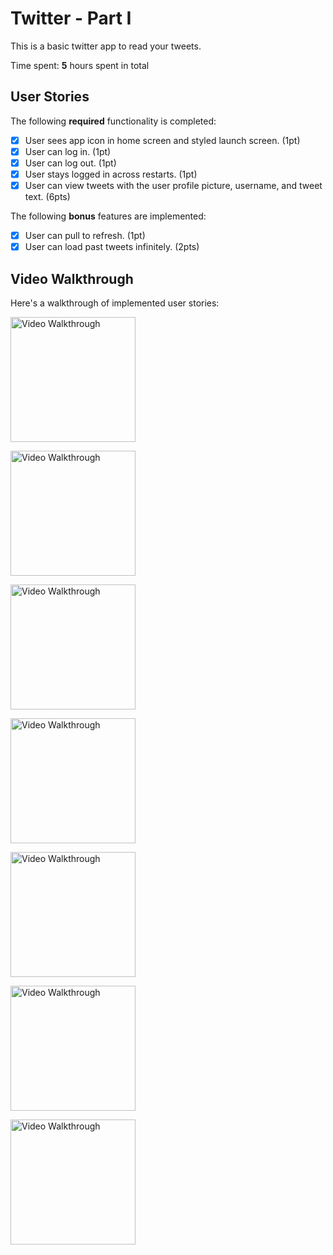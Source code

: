 # Twitter - Part I

This is a basic twitter app to read your tweets.

Time spent: **5** hours spent in total

## User Stories

The following **required** functionality is completed:

- [x] User sees app icon in home screen and styled launch screen. (1pt)
- [x] User can log in. (1pt)
- [x] User can log out. (1pt)
- [x] User stays logged in across restarts. (1pt)
- [x] User can view tweets with the user profile picture, username, and tweet text. (6pts)

The following **bonus** features are implemented:

- [x] User can pull to refresh. (1pt)
- [x] User can load past tweets infinitely. (2pts)

## Video Walkthrough

Here's a walkthrough of implemented user stories:

<img src='https://i.imgur.com/HvKb7Fl.jpg' title='App icon' width='200' alt='Video Walkthrough' /> <br>

<img src='https://i.imgur.com/wI9InT0.gif' title='Launch Screen' width='200' alt='Video Walkthrough' /> <br>

<img src='https://i.imgur.com/20BsygY.gif' title='Log in' width='200' alt='Video Walkthrough' /> <br>

<img src='https://i.imgur.com/739IzOI.gif' title='Log out' width='200' alt='Video Walkthrough' /> <br>

<img src='https://i.imgur.com/jpBuRFV.gif' title='Remember log in across restart' width='200' alt='Video Walkthrough' /> <br>

<img src='https://i.imgur.com/Vhmrvvu.gif' title='can refresh' width='200' alt='Video Walkthrough' /> <br>

<img src='https://i.imgur.com/ybUNQ7Q.gif' title='infinite scroll' width='200' alt='Video Walkthrough' /> <br>

